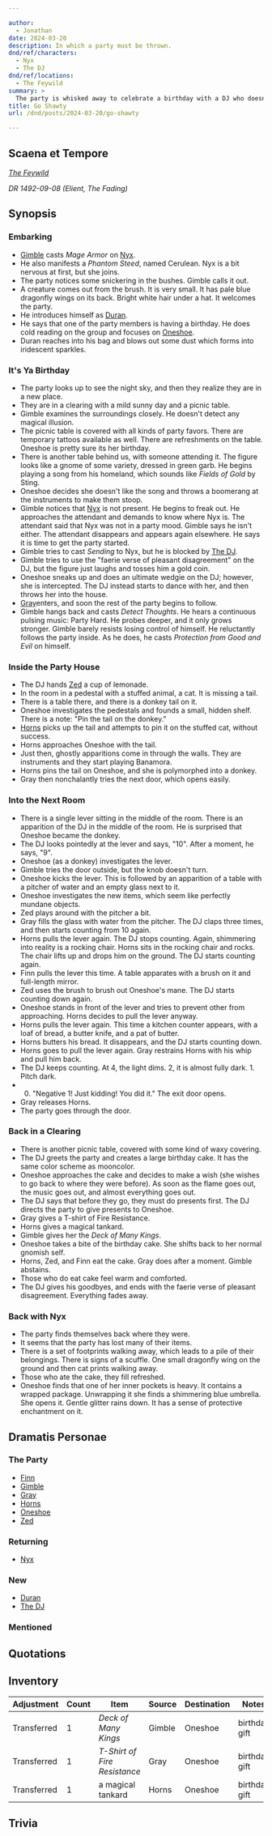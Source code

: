 ```yaml
---

author:
  - Jonathan
date: 2024-03-20
description: In which a party must be thrown.
dnd/ref/characters:
  - Nyx
  - The DJ
dnd/ref/locations:
  - The Feywild
summary: >
  The party is whisked away to celebrate a birthday with a DJ who doesn't take No for an answer.
title: Go Shawty
url: /dnd/posts/2024-03-20/go-shawty

---
```


## Scaena et Tempore

_[The Feywild](/dnd/locations/the-feywild)_

_DR 1492-09-08 (Elient, The Fading)_

## Synopsis

### Embarking

- [Gimble](/dnd/characters/gimble-the-diviner) casts _Mage Armor_ on [Nyx](/dnd/npcs/nyx).
- He also manifests a *Phantom Steed*, named Cerulean. Nyx is a bit nervous at first, but she joins.
- The party notices some snickering in the bushes. Gimble calls it out.
- A creature comes out from the brush. It is very small. It has pale blue dragonfly wings on its back. Bright white hair under a hat. It welcomes the party.
- He introduces himself as [Duran](/dnd/npcs/duran).
- He says that one of the party members is having a birthday. He does cold reading on the group and focuses on [Oneshoe](/dnd/characters/oneshoe).
- Duran reaches into his bag and blows out some dust which forms into iridescent sparkles.

### It's Ya Birthday

- The party looks up to see the night sky, and then they realize they are in a new place.
- They are in a clearing with a mild sunny day and a picnic table.
- Gimble examines the surroundings closely. He doesn't detect any magical illusion.
- The picnic table is covered with all kinds of party favors. There are temporary tattoos available as well. There are refreshments on the table. Oneshoe is pretty sure its her birthday.
- There is another table behind us, with someone attending it. The figure looks like a gnome of some variety, dressed in green garb. He begins playing a song from his homeland, which sounds like *Fields of Gold* by Sting.
- Oneshoe decides she doesn't like the song and throws a boomerang at the instruments to make them stoop.
- Gimble notices that [Nyx](/dnd/npcs/nyx) is not present. He begins to freak out. He approaches the attendant and demands to know where Nyx is. The attendant said that Nyx was not in a party mood. Gimble says he isn't either. The attendant disappears and appears again elsewhere. He says it is time to get the party started.
- Gimble tries to cast *Sending* to Nyx, but he is blocked by [The DJ](/dnd/npcs/the-dj).
- Gimble tries to use the "faerie verse of pleasant disagreement" on the DJ, but the figure just laughs and tosses him a gold coin.
- Oneshoe sneaks up and does an ultimate wedgie on the DJ; however, she is intercepted. The DJ instead starts to dance with her, and then throws her into the house.
- [Gray](/dnd/characters/haeltin-var-astora)enters, and soon the rest of the party begins to follow.
- Gimble hangs back and casts *Detect Thoughts*. He hears a continuous pulsing music: Party Hard. He probes deeper, and it only grows stronger. Gimble barely resists losing control of himself. He reluctantly follows the party inside. As he does, he casts *Protection from Good and Evil* on himself.

### Inside the Party House

- The DJ hands [Zed](/dnd/characters/zed) a cup of lemonade.
- In the room in a pedestal with a stuffed animal, a cat. It is missing a tail.
- There is a table there, and there is a donkey tail on it.
- Oneshoe investigates the pedestals and founds a small, hidden shelf. There is a note: "Pin the tail on the donkey."
- [Horns](/dnd/characters/horns) picks up the tail and attempts to pin it on the stuffed cat, without success.
- Horns approaches Oneshoe with the tail.
- Just then, ghostly apparitions come in through the walls. They are instruments and they start playing Banamora.
- Horns pins the tail on Oneshoe, and she is polymorphed into a donkey.
- Gray then nonchalantly tries the next door, which opens easily.

### Into the Next Room

- There is a single lever sitting in the middle of the room. There is an apparition of the DJ in the middle of the room. He is surprised that Oneshoe became the donkey.
- The DJ looks pointedly at the lever and says, "10". After a moment, he says, "9".
- Oneshoe (as a donkey) investigates the lever.
- Gimble tries the door outside, but the knob doesn't turn.
- Oneshoe kicks the lever. This is followed by an apparition of a table with a pitcher of water and an empty glass next to it.
- Oneshoe investigates the new items, which seem like perfectly mundane objects.
- Zed plays around with the pitcher a bit.
- Gray fills the glass with water from the pitcher. The DJ claps three times, and then starts counting from 10 again.
- Horns pulls the lever again. The DJ stops counting. Again, shimmering into reality is a rocking chair. Horns sits in the rocking chair and rocks. The chair lifts up and drops him on the ground. The DJ starts counting again.
- Finn pulls the lever this time. A table apparates with a brush on it and full-length mirror.
- Zed uses the brush to brush out Oneshoe's mane. The DJ starts counting down again.
- Oneshoe stands in front of the lever and tries to prevent other from approaching. Horns decides to pull the lever anyway.
- Horns pulls the lever again. This time a kitchen counter appears, with a loaf of bread, a butter knife, and a pat of butter.
- Horns butters his bread. It disappears, and the DJ starts counting down.
- Horns goes to pull the lever again. Gray restrains Horns with his whip and pull him back.
- The DJ keeps counting. At 4, the light dims. 2, it is almost fully dark. 1. Pitch dark.
- 0. "Negative 1! Just kidding! You did it." The exit door opens.
- Gray releases Horns.
- The party goes through the door.

### Back in a Clearing

- There is another picnic table, covered with some kind of waxy covering.
- The DJ greets the party and creates a large birthday cake. It has the same color scheme as mooncolor.
- Oneshoe approaches the cake and decides to make a wish (she wishes to go back to where they were before). As soon as the flame goes out, the music goes out, and almost everything goes out.
- The DJ says that before they go, they must do presents first. The DJ directs the party to give presents to Oneshoe.
- Gray gives a T-shirt of Fire Resistance.
- Horns gives a magical tankard.
- Gimble gives her the *Deck of Many Kings*.
- Oneshoe takes a bite of the birthday cake. She shifts back to her normal gnomish self.
- Horns, Zed, and Finn eat the cake. Gray does after a moment. Gimble abstains.
- Those who do eat cake feel warm and comforted. 
- The DJ gives his goodbyes, and ends with the faerie verse of pleasant disagreement. Everything fades away.

### Back with Nyx

- The party finds themselves back where they were.
- It seems that the party has lost many of their items.
- There is a set of footprints walking away, which leads to a pile of their belongings. There is signs of a scuffle. One small dragonfly wing on the ground and then cat prints walking away.
- Those who ate the cake, they fill refreshed.
- Oneshoe finds that one of her inner pockets is heavy. It contains a wrapped package. Unwrapping it she finds a shimmering blue umbrella. She opens it. Gentle glitter rains down. It has a sense of protective enchantment on it.

## Dramatis Personae

### The Party

- [Finn](/dnd/characters/finn)
- [Gimble](/dnd/characters/gimble-the-diviner)
- [Gray](/dnd/characters/haeltin-var-astora)
- [Horns](/dnd/characters/horns)
- [Oneshoe](/dnd/characters/oneshoe)
- [Zed](/dnd/characters/zed)

### Returning

- [Nyx](/dnd/npcs/nyx)

### New

- [Duran](/dnd/npcs/duran)
- [The DJ](/dnd/npcs/the-dj)

### Mentioned

## Quotations

## Inventory

| Adjustment  | Count | Item                         | Source | Destination | Notes         |
| ----------- | ----- | ---------------------------- | ------ | ----------- | ------------- |
| Transferred | 1     | *Deck of Many Kings*         | Gimble | Oneshoe     | birthday gift |
| Transferred | 1     | *T-Shirt of Fire Resistance* | Gray   | Oneshoe     | birthday gift |
| Transferred | 1     | a magical tankard            | Horns  | Oneshoe     | birthday gift |
## Trivia

